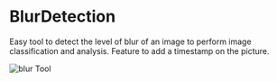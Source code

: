 # BlurDetection
Easy tool to detect the level of blur of an image to perform image classification and analysis. Feature to add a timestamp on the picture.

![blur Tool ](https://github.com/user-attachments/assets/740d241c-e170-43d1-890c-6ccaddaa8c56)
